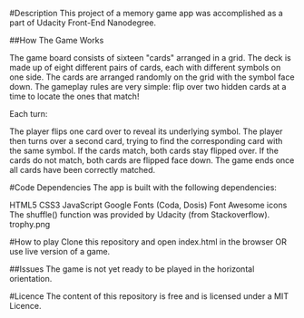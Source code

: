 #Description
This project of a memory game app was accomplished as a part of Udacity Front-End Nanodegree.

##How The Game Works

The game board consists of sixteen "cards" arranged in a grid. The deck is made up of eight different pairs of cards, each with different symbols on one side. The cards are arranged randomly on the grid with the symbol face down. The gameplay rules are very simple: flip over two hidden cards at a time to locate the ones that match!

Each turn:

The player flips one card over to reveal its underlying symbol.
The player then turns over a second card, trying to find the corresponding card with the same symbol.
If the cards match, both cards stay flipped over.
If the cards do not match, both cards are flipped face down.
The game ends once all cards have been correctly matched.

#Code Dependencies
The app is built with the following dependencies:

HTML5
CSS3
JavaScript
Google Fonts (Coda, Dosis)
Font Awesome icons
The shuffle() function was provided by Udacity (from Stackoverflow).
trophy.png

#How to play
Clone this repository and open index.html in the browser OR use live version of a game.

##Issues
The game is not yet ready to be played in the horizontal orientation.

#Licence
The content of this repository is free and is licensed under a MIT Licence.  

